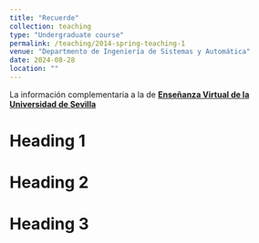 ```yaml
---
title: "Recuerde"
collection: teaching
type: "Undergraduate course"
permalink: /teaching/2014-spring-teaching-1
venue: "Departmento de Ingeniería de Sistemas y Automática"
date: 2024-08-28
location: ""
---
```


La información complementaria a la de **[Enseñanza Virtual de la Universidad de Sevilla](https://ev.us.es)** 

Heading 1
======

Heading 2
======

Heading 3
======

